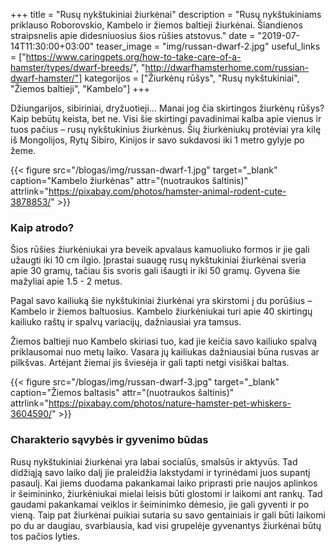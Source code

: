 +++
title = "Rusų nykštukiniai žiurkėnai"
description = "Rusų nykštukiniams priklauso Roborovskio, Kambelo ir žiemos baltieji žiurkėnai. Šiandienos straipsnelis apie didesniuosius šios rūšies atstovus." 
date = "2019-07-14T11:30:00+03:00"
teaser_image = "img/russan-dwarf-2.jpg"
useful_links = ["https://www.caringpets.org/how-to-take-care-of-a-hamster/types/dwarf-breeds/", "http://dwarfhamsterhome.com/russian-dwarf-hamster/"]
kategorijos = ["Žiurkėnų rūšys", "Rusų nykštukiniai", "Žiemos baltieji", "Kambelo"]
+++ 

Džiungarijos, sibiriniai, dryžuotieji... Manai jog čia skirtingos žiurkėnų rūšys? Kaip bebūtų keista, bet ne. Visi šie skirtingi pavadinimai kalba apie vienus ir tuos pačius – rusų nykštukinius žiurkėnus. Šių žiurkėniukų protėviai yra kilę iš Mongolijos, Rytų Sibiro, Kinijos ir savo sukdavosi iki 1 metro gylyje po žeme.

{{< figure src="/blogas/img/russan-dwarf-1.jpg" target="_blank" caption="Kambelo žiurkėnas" attr="(nuotraukos šaltinis)" attrlink="https://pixabay.com/photos/hamster-animal-rodent-cute-3878853/" >}}

### Kaip atrodo?

Šios rūšies žiurkėniukai yra beveik apvalaus kamuoliuko formos ir jie gali užaugti iki 10 cm ilgio. Įprastai suaugę rusų nykštukiniai žiurkėnai sveria apie 30 gramų, tačiau šis svoris gali išaugti ir iki 50 gramų. Gyvena šie mažyliai apie 1.5 - 2 metus.

Pagal savo kailiuką šie nykštukiniai žiurkėnai yra skirstomi į du porūšius – Kambelo ir žiemos baltuosius. Kambelo žiurkėniukai turi apie 40 skirtingų kailiuko raštų ir spalvų variacijų, dažniausiai yra tamsus.

Žiemos baltieji nuo Kambelo skiriasi tuo, kad jie keičia savo kailiuko spalvą priklausomai nuo metų laiko. Vasara jų kailiukas dažniausiai būna rusvas ar pilkšvas. Artėjant žiemai jis šviesėja ir gali tapti netgi visiškai baltas.

{{< figure src="/blogas/img/russan-dwarf-3.jpg" target="_blank" caption="Žiemos baltasis" attr="(nuotraukos šaltinis)" attrlink="https://pixabay.com/photos/nature-hamster-pet-whiskers-3604590/" >}}

### Charakterio sąvybės ir gyvenimo būdas

Rusų nykštukiniai žiurkėnai yra labai socialūs, smalsūs ir aktyvūs. Tad didžiąją savo laiko dalį jie praleidžia lakstydami ir tyrinėdami juos supantį pasaulį. Kai jiems duodama pakankamai laiko priprasti prie naujos aplinkos ir šeimininko, žiurkėniukai mielai leisis būti glostomi ir laikomi ant rankų. Tad gaudami pakankamai veiklos ir šeiminimko dėmesio, jie gali gyventi ir po vieną. Taip pat žiurkėnai puikiai sutaria su savo gentainiais ir gali būti laikomi po du ar daugiau, svarbiausia, kad visi grupelėje gyvenantys žiurkėnai būtų tos pačios lyties.
